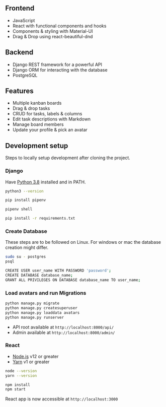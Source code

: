## Frontend

- JavaScript
- React with functional components and hooks
- Components & styling with Material-UI
- Drag & Drop using react-beautiful-dnd

## Backend

- Django REST framework for a powerful API
- Django ORM for interacting with the database
- PostgreSQL

## Features

- Multiple kanban boards
- Drag & drop tasks
- CRUD for tasks, labels & columns
- Edit task descriptions with Markdown
- Manage board members
- Update your profile & pick an avatar

## Development setup

Steps to locally setup development after cloning the project.

### Django

Have [Python 3.8](https://www.python.org/downloads/release/python-3810/) installed and in PATH.

```sh
python3 --version
```

```sh
pip install pipenv

pipenv shell

pip install -r requirements.txt
```

### Create Database

These steps are to be followed on Linux. For windows or mac the database creation might differ.

```sh
sudo su - postgres
psql

CREATE USER user_name WITH PASSWORD 'password';
CREATE DATABASE database_name;
GRANT ALL PRIVILEGES ON DATABASE database_name TO user_name;
```

### Load avatars and run Migrations
```sh
python manage.py migrate
python manage.py createsuperuser
python manage.py loaddata avatars
python manage.py runserver
```

- API root available at `http://localhost:8000/api/`
- Admin available at `http://localhost:8000/admin/`

### React

- [Node.js](https://nodejs.org) v12 or greater
- [Yarn](https://yarnpkg.com/) v1 or greater

```sh
node --version
yarn --version
```

```sh
npm install
npm start
```

React app is now accessible at `http://localhost:3000`